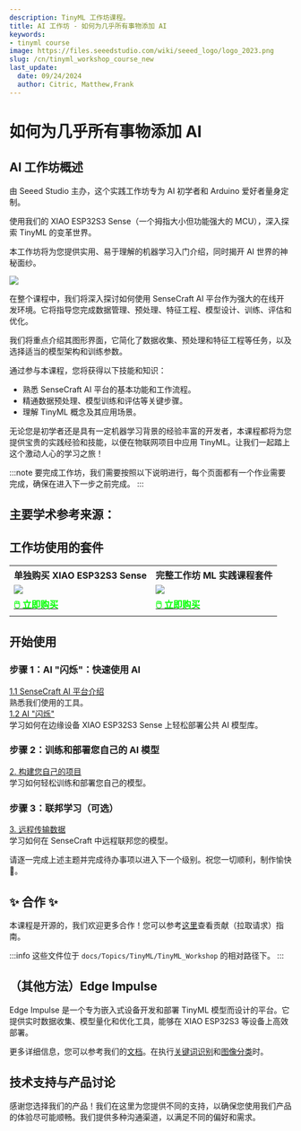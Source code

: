 ```yaml
---
description: TinyML 工作坊课程。
title: AI 工作坊 - 如何为几乎所有事物添加 AI
keywords:
- tinyml course
image: https://files.seeedstudio.com/wiki/seeed_logo/logo_2023.png
slug: /cn/tinyml_workshop_course_new
last_update:
  date: 09/24/2024
  author: Citric, Matthew,Frank
---
```



# 如何为几乎所有事物添加 AI

## AI 工作坊概述

由 Seeed Studio 主办，这个实践工作坊专为 AI 初学者和 Arduino 爱好者量身定制。

使用我们的 XIAO ESP32S3 Sense（一个拇指大小但功能强大的 MCU），深入探索 TinyML 的变革世界。

本工作坊将为您提供实用、易于理解的机器学习入门介绍，同时揭开 AI 世界的神秘面纱。

<div style={{textAlign:'center'}}><img src="https://files.seeedstudio.com/wiki/tinyml-topic/tinyml2.png" style={{width:1000, height:'auto'}}/></div>

在整个课程中，我们将深入探讨如何使用 SenseCraft AI 平台作为强大的在线开发环境。它将指导您完成数据管理、预处理、特征工程、模型设计、训练、评估和优化。

我们将重点介绍其图形界面，它简化了数据收集、预处理和特征工程等任务，以及选择适当的模型架构和训练参数。

<div class="button_tech_support_container">
<a href="https://wiki.seeedstudio.com/cn/sensecraft_ai_main/" class="button_edgelab"></a> 
</div>

通过参与本课程，您将获得以下技能和知识：

- 熟悉 SenseCraft AI 平台的基本功能和工作流程。
- 精通数据预处理、模型训练和评估等关键步骤。
- 理解 TinyML 概念及其应用场景。

无论您是初学者还是具有一定机器学习背景的经验丰富的开发者，本课程都将为您提供宝贵的实践经验和技能，以便在物联网项目中应用 TinyML。让我们一起踏上这个激动人心的学习之旅！

:::note
要完成工作坊，我们需要按照以下说明进行，每个页面都有一个作业需要完成，确保在进入下一步之前完成。
:::

## 主要学术参考来源：

<div class="button_tech_support_container">
<a href="https://mlsysbook.ai/" class="button_ml_harvard_book"></a> 
</div>

## 工作坊使用的套件

<div class="table-center">
	<table class="table-nobg">
    <tr class="table-trnobg">
      <th class="table-trnobg">单独购买 XIAO ESP32S3 Sense</th>
      <th class="table-trnobg">完整工作坊 ML 实践课程套件</th>
		</tr>
    <tr class="table-trnobg"></tr>
		<tr class="table-trnobg">
			<td class="table-trnobg"><div style={{textAlign:'center'}}><img src="https://files.seeedstudio.com/wiki/SeeedStudio-XIAO-ESP32S3/img/xiaoesp32s3sense.jpg" style={{width:300, height:'auto'}}/></div></td>
			<td class="table-trnobg"><div style={{textAlign:'center'}}><img src="https://media-cdn.seeedstudio.com/media/catalog/product/cache/bb49d3ec4ee05b6f018e93f896b8a25d/3/-/3-110992064-machine-learning-practical-class-kit-all.jpg" style={{width:300, height:'auto'}}/></div></td>
		</tr>
    <tr class="table-trnobg"></tr>
		<tr class="table-trnobg">
			<td class="table-trnobg"><div class="get_one_now_container" style={{textAlign: 'center'}}><a class="get_one_now_item" href="https://www.seeedstudio.com/XIAO-ESP32S3-Sense-p-5639.html"><strong><span><font color={'FFFFFF'} size={"4"}>🖱️ 立即购买</font></span></strong></a></div></td>
			<td class="table-trnobg"><div class="get_one_now_container" style={{textAlign: 'center'}}><a class="get_one_now_item" href="https://www.seeedstudio.com/Machine-Learning-Practical-Class-Kit-p-5951.html"><strong><span><font color={'FFFFFF'} size={"4"}>🖱️ 立即购买</font></span></strong></a></div></td>
        </tr>
    </table>
</div>

## 开始使用

### 步骤 1：AI "闪烁"：快速使用 AI

<div class="all_container">
  <div class="getting_started">
      <div class="start_card_wrapper">
          <a href= "/sscma" class="getting_started_label2">1.1 SenseCraft AI 平台介绍</a>
          <br/>熟悉我们使用的工具。
      </div>
  </div>
    <div class="getting_started">
      <div class="start_card_wrapper">
          <a href= "/sscma/#the-ai-blink-quickly-using-ai" class="getting_started_label2">1.2 AI "闪烁" </a>
          <br/>学习如何在边缘设备 XIAO ESP32S3 Sense 上轻松部署公共 AI 模型库。
      </div>
  </div>
</div>

### 步骤 2：训练和部署您自己的 AI 模型

<div class="all_container">
  <div class="getting_started">
      <div class="start_card_wrapper">
          <a href= "/train_and_deploy_model" class="getting_started_label2">2. 构建您自己的项目 </a>
          <br/>学习如何轻松训练和部署您自己的模型。  
      </div>
  </div>
</div>

### 步骤 3：联邦学习（可选）

<div class="all_container">
  <div class="getting_started">
      <div class="start_card_wrapper">
          <a href= "/train_and_deploy_model/#optional-federate-transmit-data-wide-away" class="getting_started_label2">3. 远程传输数据 </a>
          <br/>学习如何在 SenseCraft 中远程联邦您的模型。
      </div>
  </div>
</div>

请逐一完成上述主题并完成待办事项以进入下一个级别。祝您一切顺利，制作愉快 🙌。

## ✨ 合作 ✨

本课程是开源的，我们欢迎更多合作！您可以参考[这里](https://wiki.seeedstudio.com/cn/Contribution-Guide/)查看贡献（拉取请求）指南。

:::info
这些文件位于 `docs/Topics/TinyML/TinyML_Workshop` 的相对路径下。
:::

## （其他方法）Edge Impulse

<div class="button_tech_support_container">
<a href="https://edgeimpulse.com/" class="button_edgeimpulse"></a> 
</div>

Edge Impulse 是一个专为嵌入式设备开发和部署 TinyML 模型而设计的平台。它提供实时数据收集、模型量化和优化工具，能够在 XIAO ESP32S3 等设备上高效部署。

更多详细信息，您可以参考我们的[文档](https://wiki.seeedstudio.com/cn/edgeimpulse/)。在执行[关键词识别](https://wiki.seeedstudio.com/cn/tinyml_course_Key_Word_Spotting/)和[图像分类](https://wiki.seeedstudio.com/cn/tinyml_course_Image_classification_project/)时。


## 技术支持与产品讨论

感谢您选择我们的产品！我们在这里为您提供不同的支持，以确保您使用我们产品的体验尽可能顺畅。我们提供多种沟通渠道，以满足不同的偏好和需求。

<div class="button_tech_support_container">
<a href="https://forum.seeedstudio.com/" class="button_forum"></a> 
<a href="https://www.seeedstudio.com/contacts" class="button_email"></a>
</div>

<div class="button_tech_support_container">
<a href="https://discord.gg/eWkprNDMU7" class="button_discord"></a> 
<a href="https://github.com/Seeed-Studio/wiki-documents/discussions/69" class="button_discussion"></a>
</div>